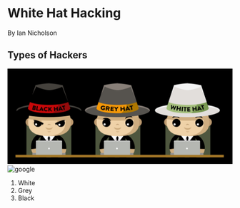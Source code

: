 # White Hat Hacking

By Ian Nicholson

## Types of Hackers

![gh](https://github.com/newcoding-bootcamp/white-hat-hacking/blob/master/whitegrayblackhat.jpg)
![google](https://3bonlp1aiidtbao4s10xacvn-wpengine.netdna-ssl.com/wp-content/uploads/2018/01/goodhackersMatiasDelCarmine.jpg)
1. White
2. Grey
3. Black


